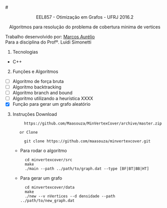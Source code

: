 
#<p align='center'>EEL857 - Otimização em Grafos - UFRJ 2016.2</p>
<p align='center'>Algoritmos para resolução do problema de cobertura minima de vertices</p>

Trabalho desenvolvido por: [Marcos Aurélio](https://github.com/Maasouza)<br>
Para a disciplina do Profº. Luidi Simonetti

1. Tecnologias
  * C++

2. Funções e Algoritmos

  - [ ] Algoritmo de força bruta
  - [ ] Algoritmo backtracking
  - [ ] Algoritmo branch and bound
  - [ ] Algoritmo utilizando a heurística XXXX
  - [X] Função para gerar um grafo aleatório

3. Instruções
          Download

            https://github.com/Maasouza/MinVertexCover/archive/master.zip

          or Clone

            git clone https://github.com/maasouza/minvertexcover.git

    * Para rodar o algoritmo

            cd minvertexcover/src
            make
            ./main --path ../path/to/graph.dat --type [BF|BT|BB|HT]

    * Para gerar um grafo

            cd minvertexcover/data
            make
            ./new --v nVertices --d densidade --path ../path/to/new_graph.dat




